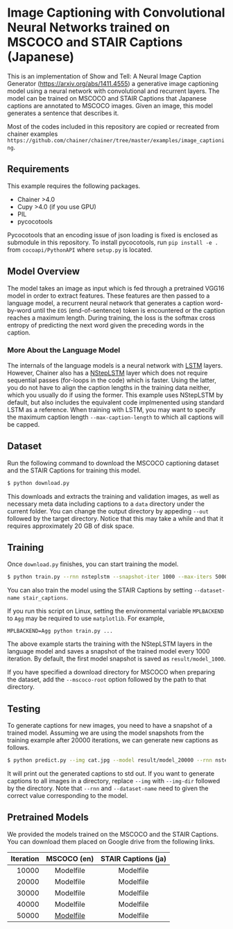 # Image Captioning with Convolutional Neural Networks trained on MSCOCO and STAIR Captions (Japanese)

This is an implementation of Show and Tell: A Neural Image Caption Generator (https://arxiv.org/abs/1411.4555) a generative image captioning model using a neural network with convolutional and recurrent layers.
The model can be trained on MSCOCO and STAIR Captions that Japanese captions are annotated to MSCOCO images.
Given an image, this model generates a sentence that describes it.

Most of the codes included in this repository are copied or recreated from chainer examples `https://github.com/chainer/chainer/tree/master/examples/image_captioning`.


## Requirements

This example requires the following packages.

- Chainer >4.0
- Cupy >4.0 (if you use GPU)
- PIL
- pycocotools

Pycocotools that an encoding issue of json loading is fixed is enclosed as submodule in this repository.
To install pycocotools, run `pip install -e .` from `cocoapi/PythonAPI` where `setup.py` is located.

## Model Overview

The model takes an image as input which is fed through a pretrained VGG16 model in order to extract features.
These features are then passed to a language model, a recurrent neural network that generates a caption word-by-word until the `EOS` (end-of-sentence) token is encountered or the caption reaches a maximum length.
During training, the loss is the softmax cross entropy of predicting the next word given the preceding words in the caption.

### More About the Language Model

The internals of the language models is a neural network with [LSTM](https://docs.chainer.org/en/stable/reference/generated/chainer.links.LSTM.html) layers.
However, Chainer also has a [NStepLSTM](https://docs.chainer.org/en/stable/reference/generated/chainer.links.NStepLSTM.html) layer which does not require sequential passes (for-loops in the code) which is faster. Using the latter, you do not have to align the caption lengths in the training data neither, which you usually do if using the former.
This example uses NStepLSTM by default, but also includes the equivalent code implmenented using standard LSTM as a reference.
When training with LSTM, you may want to specify the maximum caption length `--max-caption-length` to which all captions will be capped.

## Dataset

Run the following command to download the MSCOCO captioning dataset and the STAIR Captions for training this model.

```bash
$ python download.py
```

This downloads and extracts the training and validation images, as well as necessary meta data including captions to a `data` directory under the current folder.
You can change the output directory by appeding `--out` followed by the target directory.
Notice that this may take a while and that it requires approximately 20 GB of disk space.

## Training

Once `download.py` finishes, you can start training the model.

```bash
$ python train.py --rnn nsteplstm --snapshot-iter 1000 --max-iters 50000 --batch-size 128 --gpu 0 --dataset-name mscoco
```
You can also train the model using the STAIR Captions by setting `--dataset-name stair_captions`.

If you run this script on Linux, setting the environmental variable `MPLBACKEND` to `Agg` may be required to use `matplotlib`. For example,

```
MPLBACKEND=Agg python train.py ...
```

The above example starts the training with the NStepLSTM layers in the language model and saves a snapshot of the trained model every 1000 iteration.
By default, the first model snapshot is saved as `result/model_1000`.

If you have specified a download directory for MSCOCO when preparing the dataset, add the `--mscoco-root` option followed by the path to that directory.

## Testing

To generate captions for new images, you need to have a snapshot of a trained model.
Assuming we are using the model snapshots from the training example after 20000 iterations, we can generate new captions as follows.

```bash
$ python predict.py --img cat.jpg --model result/model_20000 --rnn nsteplstm --max-caption-length 30 --gpu 0 --dataset-name mscoco
```

It will print out the generated captions to std out.
If you want to generate captions to all images in a directory, replace `--img` with `--img-dir` followed by the directory.
Note that `--rnn` and `--dataset-name` need to given the correct value corresponding to the model.

## Pretrained Models

We provided the models trained on the MSCOCO and the STAIR Captions.
You can download them placed on Google drive from the following links.

| Iteration 	| MSCOCO (en) 	| STAIR Captions (ja) 	|
|----------:	|:-----------:	|:-------------------:	|
| 10000     	| Modelfile            	| Modelfile                    	|
| 20000     	| Modelfile            	| Modelfile                    	|
| 30000     	| Modelfile            	| Modelfile                    	|
| 40000     	| Modelfile            	| Modelfile                    	|
| 50000     	| [Modelfile](https://drive.google.com/file/d/12OuDuiNkJ_sAhEy2MI7bLW8vLK_9kXyS/view?usp=sharing)            	| Modelfile                    	|
